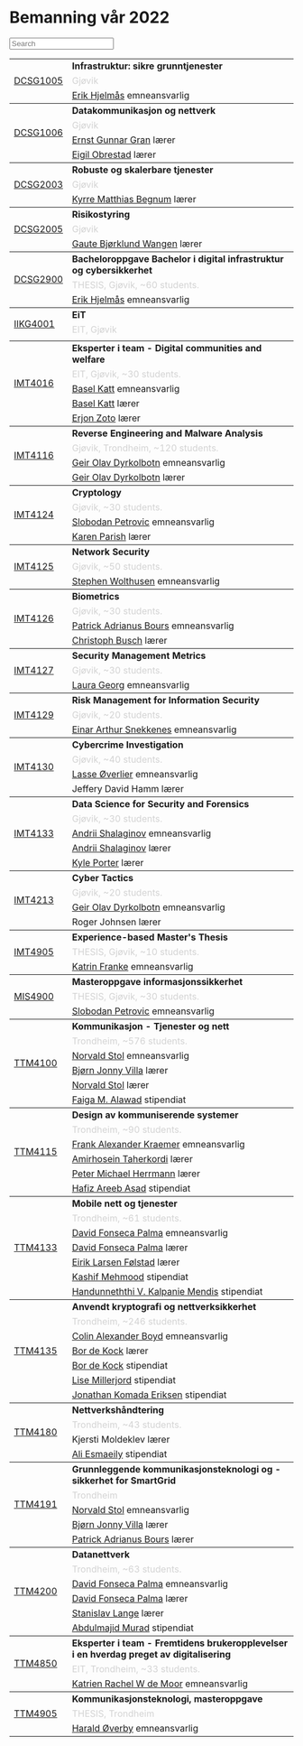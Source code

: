 # Bemanning vår 2022


<script>
  function myFunction(searchFieldID, tableID) { 
    var input, filter, table, tbodys, tbody, i, txtValue;
    input = document.getElementById(searchFieldID);
    filter = input.value.toUpperCase();
    table = document.getElementById(tableID);
    tbodys = table.getElementsByTagName("tbody");
    // Loop through all table rows, and hide those who don't match the search query
    for (i = 0; i < tbodys.length; i++) {
      tbody = tbodys[i]
      if (tbody) {
        txtValue = tbody.textContent || tbody.innerText;
        if (txtValue.toUpperCase().indexOf(filter) > -1) {
          tbodys[i].style.display = "";
        } else {
          tbodys[i].style.display = "none";
        }
      }
    }
  }
</script><style>
  .course_staff_table td {
    font-size: 0.875em;
  }
  td.details {
    color: lightgray;
  }
</style><input id="myInput" class="form-control me-2" type="search" placeholder="Search" aria-label="Search" onkeyup="myFunction('myInput', 'myTable')"><table class="course_staff_table table table-sm" id="myTable"><tbody><tr><td rowspan="3" ><a href="https://www.ntnu.no/studier/emner/DCSG1005">DCSG1005</a></td>
<td ><b>Infrastruktur: sikre grunntjenester</b></td></tr>
<tr><td class="details" >Gjøvik</td></tr>
<tr><td ><a href="https://www.ntnu.no/ansatte/erik.hjelmas">Erik Hjelmås</a> emneansvarlig</td></tr></tbody>
<tbody><tr><td rowspan="4" ><a href="https://www.ntnu.no/studier/emner/DCSG1006">DCSG1006</a></td>
<td ><b>Datakommunikasjon og nettverk</b></td></tr>
<tr><td class="details" >Gjøvik</td></tr>
<tr><td ><a href="https://www.ntnu.no/ansatte/ernst.g.gran">Ernst Gunnar Gran</a> lærer</td></tr>
<tr><td ><a href="https://www.ntnu.no/ansatte/eigil.obrestad">Eigil Obrestad</a> lærer</td></tr></tbody>
<tbody><tr><td rowspan="3" ><a href="https://www.ntnu.no/studier/emner/DCSG2003">DCSG2003</a></td>
<td ><b>Robuste og skalerbare tjenester </b></td></tr>
<tr><td class="details" >Gjøvik</td></tr>
<tr><td ><a href="https://www.ntnu.no/ansatte/kyrre.begnum">Kyrre Matthias Begnum</a> lærer</td></tr></tbody>
<tbody><tr><td rowspan="3" ><a href="https://www.ntnu.no/studier/emner/DCSG2005">DCSG2005</a></td>
<td ><b>Risikostyring</b></td></tr>
<tr><td class="details" >Gjøvik</td></tr>
<tr><td ><a href="https://www.ntnu.no/ansatte/gaute.wangen">Gaute Bjørklund Wangen</a> lærer</td></tr></tbody>
<tbody><tr><td rowspan="3" ><a href="https://www.ntnu.no/studier/emner/DCSG2900">DCSG2900</a></td>
<td ><b>Bacheloroppgave Bachelor i digital infrastruktur og cybersikkerhet</b></td></tr>
<tr><td class="details" >THESIS, Gjøvik, &#126;60 students.</td></tr>
<tr><td ><a href="https://www.ntnu.no/ansatte/erik.hjelmas">Erik Hjelmås</a> emneansvarlig</td></tr></tbody>
<tbody><tr><td rowspan="3" ><a href="https://www.ntnu.no/studier/emner/IIKG4001">IIKG4001</a></td>
<td ><b>EiT</b></td></tr>
<tr><td class="details" >EIT, Gjøvik</td></tr>
<tr><td ></td></tr></tbody>
<tbody><tr><td rowspan="5" ><a href="https://www.ntnu.no/studier/emner/IMT4016">IMT4016</a></td>
<td ><b>Eksperter i team - Digital communities and welfare</b></td></tr>
<tr><td class="details" >EIT, Gjøvik, &#126;30 students.</td></tr>
<tr><td ><a href="https://www.ntnu.no/ansatte/basel.katt">Basel Katt</a> emneansvarlig</td></tr>
<tr><td ><a href="https://www.ntnu.no/ansatte/basel.katt">Basel Katt</a> lærer</td></tr>
<tr><td ><a href="https://www.ntnu.no/ansatte/erjon.zoto">Erjon Zoto</a> lærer</td></tr></tbody>
<tbody><tr><td rowspan="4" ><a href="https://www.ntnu.no/studier/emner/IMT4116">IMT4116</a></td>
<td ><b>Reverse Engineering and Malware Analysis</b></td></tr>
<tr><td class="details" >Gjøvik, Trondheim, &#126;120 students.</td></tr>
<tr><td ><a href="https://www.ntnu.no/ansatte/geir.dyrkolbotn">Geir Olav Dyrkolbotn</a> emneansvarlig</td></tr>
<tr><td ><a href="https://www.ntnu.no/ansatte/geir.dyrkolbotn">Geir Olav Dyrkolbotn</a> lærer</td></tr></tbody>
<tbody><tr><td rowspan="4" ><a href="https://www.ntnu.no/studier/emner/IMT4124">IMT4124</a></td>
<td ><b>Cryptology</b></td></tr>
<tr><td class="details" >Gjøvik, &#126;30 students.</td></tr>
<tr><td ><a href="https://www.ntnu.no/ansatte/slobodan.petrovic">Slobodan Petrovic</a> emneansvarlig</td></tr>
<tr><td ><a href="https://www.ntnu.no/ansatte/karen.parish">Karen Parish</a> lærer</td></tr></tbody>
<tbody><tr><td rowspan="3" ><a href="https://www.ntnu.no/studier/emner/IMT4125">IMT4125</a></td>
<td ><b>Network Security</b></td></tr>
<tr><td class="details" >Gjøvik, &#126;50 students.</td></tr>
<tr><td ><a href="https://www.ntnu.no/ansatte/stephen.wolthusen">Stephen Wolthusen</a> emneansvarlig</td></tr></tbody>
<tbody><tr><td rowspan="4" ><a href="https://www.ntnu.no/studier/emner/IMT4126">IMT4126</a></td>
<td ><b>Biometrics </b></td></tr>
<tr><td class="details" >Gjøvik, &#126;30 students.</td></tr>
<tr><td ><a href="https://www.ntnu.no/ansatte/patrick.bours">Patrick Adrianus Bours</a> emneansvarlig</td></tr>
<tr><td ><a href="https://www.ntnu.no/ansatte/christoph.busch">Christoph Busch</a> lærer</td></tr></tbody>
<tbody><tr><td rowspan="3" ><a href="https://www.ntnu.no/studier/emner/IMT4127">IMT4127</a></td>
<td ><b>Security Management Metrics</b></td></tr>
<tr><td class="details" >Gjøvik, &#126;30 students.</td></tr>
<tr><td ><a href="https://www.ntnu.no/ansatte/laura.georg">Laura Georg</a> emneansvarlig</td></tr></tbody>
<tbody><tr><td rowspan="3" ><a href="https://www.ntnu.no/studier/emner/IMT4129">IMT4129</a></td>
<td ><b>Risk Management for Information Security</b></td></tr>
<tr><td class="details" >Gjøvik, &#126;20 students.</td></tr>
<tr><td ><a href="https://www.ntnu.no/ansatte/einar.snekkenes">Einar Arthur Snekkenes</a> emneansvarlig</td></tr></tbody>
<tbody><tr><td rowspan="4" ><a href="https://www.ntnu.no/studier/emner/IMT4130">IMT4130</a></td>
<td ><b>Cybercrime Investigation</b></td></tr>
<tr><td class="details" >Gjøvik, &#126;40 students.</td></tr>
<tr><td ><a href="https://www.ntnu.no/ansatte/lasse.overlier">Lasse Øverlier</a> emneansvarlig</td></tr>
<tr><td colspan="2" >Jeffery David Hamm lærer</td></tr></tbody>
<tbody><tr><td rowspan="5" ><a href="https://www.ntnu.no/studier/emner/IMT4133">IMT4133</a></td>
<td ><b>Data Science for Security and Forensics </b></td></tr>
<tr><td class="details" >Gjøvik, &#126;30 students.</td></tr>
<tr><td ><a href="https://www.ntnu.no/ansatte/andrii.shalaginov">Andrii Shalaginov</a> emneansvarlig</td></tr>
<tr><td ><a href="https://www.ntnu.no/ansatte/andrii.shalaginov">Andrii Shalaginov</a> lærer</td></tr>
<tr><td ><a href="https://www.ntnu.no/ansatte/kyle.porter">Kyle Porter</a> lærer</td></tr></tbody>
<tbody><tr><td rowspan="4" ><a href="https://www.ntnu.no/studier/emner/IMT4213">IMT4213</a></td>
<td ><b>Cyber Tactics </b></td></tr>
<tr><td class="details" >Gjøvik, &#126;20 students.</td></tr>
<tr><td ><a href="https://www.ntnu.no/ansatte/geir.dyrkolbotn">Geir Olav Dyrkolbotn</a> emneansvarlig</td></tr>
<tr><td colspan="2" >Roger Johnsen lærer</td></tr></tbody>
<tbody><tr><td rowspan="3" ><a href="https://www.ntnu.no/studier/emner/IMT4905">IMT4905</a></td>
<td ><b>Experience-based Master's Thesis</b></td></tr>
<tr><td class="details" >THESIS, Gjøvik, &#126;10 students.</td></tr>
<tr><td ><a href="https://www.ntnu.no/ansatte/katrin.franke">Katrin Franke</a> emneansvarlig</td></tr></tbody>
<tbody><tr><td rowspan="3" ><a href="https://www.ntnu.no/studier/emner/MIS4900">MIS4900</a></td>
<td ><b>Masteroppgave informasjonssikkerhet</b></td></tr>
<tr><td class="details" >THESIS, Gjøvik, &#126;30 students.</td></tr>
<tr><td ><a href="https://www.ntnu.no/ansatte/slobodan.petrovic">Slobodan Petrovic</a> emneansvarlig</td></tr></tbody>
<tbody><tr><td rowspan="6" ><a href="https://www.ntnu.no/studier/emner/TTM4100">TTM4100</a></td>
<td ><b>Kommunikasjon - Tjenester og nett</b></td></tr>
<tr><td class="details" >Trondheim, &#126;576 students.</td></tr>
<tr><td ><a href="https://www.ntnu.no/ansatte/norvald.stol">Norvald Stol</a> emneansvarlig</td></tr>
<tr><td ><a href="https://www.ntnu.no/ansatte/bv">Bjørn Jonny Villa</a> lærer</td></tr>
<tr><td ><a href="https://www.ntnu.no/ansatte/norvald.stol">Norvald Stol</a> lærer</td></tr>
<tr><td ><a href="https://www.ntnu.no/ansatte/karolikv">Faiga M. Alawad</a> stipendiat</td></tr></tbody>
<tbody><tr><td rowspan="6" ><a href="https://www.ntnu.no/studier/emner/TTM4115">TTM4115</a></td>
<td ><b>Design av kommuniserende systemer</b></td></tr>
<tr><td class="details" >Trondheim, &#126;90 students.</td></tr>
<tr><td ><a href="https://www.ntnu.no/ansatte/kraemer">Frank Alexander Kraemer</a> emneansvarlig</td></tr>
<tr><td ><a href="https://www.ntnu.no/ansatte/amirhosein.taherkordi">Amirhosein Taherkordi</a> lærer</td></tr>
<tr><td ><a href="https://www.ntnu.no/ansatte/peter.herrmann">Peter Michael Herrmann</a> lærer</td></tr>
<tr><td ><a href="https://www.ntnu.no/ansatte/hafiz.a.asad">Hafiz Areeb Asad</a> stipendiat</td></tr></tbody>
<tbody><tr><td rowspan="7" ><a href="https://www.ntnu.no/studier/emner/TTM4133">TTM4133</a></td>
<td ><b>Mobile nett og tjenester</b></td></tr>
<tr><td class="details" >Trondheim, &#126;61 students.</td></tr>
<tr><td ><a href="https://www.ntnu.no/ansatte/david.palma">David Fonseca Palma</a> emneansvarlig</td></tr>
<tr><td ><a href="https://www.ntnu.no/ansatte/david.palma">David Fonseca Palma</a> lærer</td></tr>
<tr><td ><a href="https://www.ntnu.no/ansatte/eirik.folstad">Eirik Larsen Følstad</a> lærer</td></tr>
<tr><td ><a href="https://www.ntnu.no/ansatte/kashif.mehmood">Kashif Mehmood</a> stipendiat</td></tr>
<tr><td ><a href="https://www.ntnu.no/ansatte/kalpanie.mendis">Handunneththi V. Kalpanie Mendis</a> stipendiat</td></tr></tbody>
<tbody><tr><td rowspan="7" ><a href="https://www.ntnu.no/studier/emner/TTM4135">TTM4135</a></td>
<td ><b>Anvendt kryptografi og nettverksikkerhet</b></td></tr>
<tr><td class="details" >Trondheim, &#126;246 students.</td></tr>
<tr><td ><a href="https://www.ntnu.no/ansatte/colin.boyd">Colin Alexander Boyd</a> emneansvarlig</td></tr>
<tr><td ><a href="https://www.ntnu.no/ansatte/bor.dekock">Bor de Kock</a> lærer</td></tr>
<tr><td ><a href="https://www.ntnu.no/ansatte/bor.dekock">Bor de Kock</a> stipendiat</td></tr>
<tr><td ><a href="https://www.ntnu.no/ansatte/lise.millerjord">Lise Millerjord</a> stipendiat</td></tr>
<tr><td ><a href="https://www.ntnu.no/ansatte/jonathan.k.eriksen">Jonathan Komada Eriksen</a> stipendiat</td></tr></tbody>
<tbody><tr><td rowspan="4" ><a href="https://www.ntnu.no/studier/emner/TTM4180">TTM4180</a></td>
<td ><b>Nettverkshåndtering</b></td></tr>
<tr><td class="details" >Trondheim, &#126;43 students.</td></tr>
<tr><td colspan="2" >Kjersti Moldeklev lærer</td></tr>
<tr><td ><a href="https://www.ntnu.no/ansatte/ali.esmaeily">Ali Esmaeily</a> stipendiat</td></tr></tbody>
<tbody><tr><td rowspan="5" ><a href="https://www.ntnu.no/studier/emner/TTM4191">TTM4191</a></td>
<td ><b>Grunnleggende kommunikasjonsteknologi og -sikkerhet for SmartGrid</b></td></tr>
<tr><td class="details" >Trondheim</td></tr>
<tr><td ><a href="https://www.ntnu.no/ansatte/norvald.stol">Norvald Stol</a> emneansvarlig</td></tr>
<tr><td ><a href="https://www.ntnu.no/ansatte/bv">Bjørn Jonny Villa</a> lærer</td></tr>
<tr><td ><a href="https://www.ntnu.no/ansatte/patrick.bours">Patrick Adrianus Bours</a> lærer</td></tr></tbody>
<tbody><tr><td rowspan="6" ><a href="https://www.ntnu.no/studier/emner/TTM4200">TTM4200</a></td>
<td ><b>Datanettverk</b></td></tr>
<tr><td class="details" >Trondheim, &#126;63 students.</td></tr>
<tr><td ><a href="https://www.ntnu.no/ansatte/david.palma">David Fonseca Palma</a> emneansvarlig</td></tr>
<tr><td ><a href="https://www.ntnu.no/ansatte/david.palma">David Fonseca Palma</a> lærer</td></tr>
<tr><td ><a href="https://www.ntnu.no/ansatte/stanislav.lange">Stanislav Lange</a> lærer</td></tr>
<tr><td ><a href="https://www.ntnu.no/ansatte/abdulmajid.a.murad">Abdulmajid Murad</a> stipendiat</td></tr></tbody>
<tbody><tr><td rowspan="3" ><a href="https://www.ntnu.no/studier/emner/TTM4850">TTM4850</a></td>
<td ><b>Eksperter i team - Fremtidens brukeropplevelser i en hverdag preget av digitalisering</b></td></tr>
<tr><td class="details" >EIT, Trondheim, &#126;33 students.</td></tr>
<tr><td ><a href="https://www.ntnu.no/ansatte/katrien.demoor">Katrien Rachel W de Moor</a> emneansvarlig</td></tr></tbody>
<tbody><tr><td rowspan="3" ><a href="https://www.ntnu.no/studier/emner/TTM4905">TTM4905</a></td>
<td ><b>Kommunikasjonsteknologi, masteroppgave</b></td></tr>
<tr><td class="details" >THESIS, Trondheim</td></tr>
<tr><td ><a href="https://www.ntnu.no/ansatte/haraldov">Harald Øverby</a> emneansvarlig</td></tr></tbody></table>